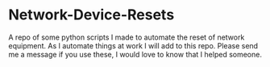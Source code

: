 # Network-Device-Resets
A repo of some python scripts I made to automate the reset of network equipment. 
As I automate things at work I will add to this repo. 
Please send me a message if you use these, I would love to know that I helped someone. 
